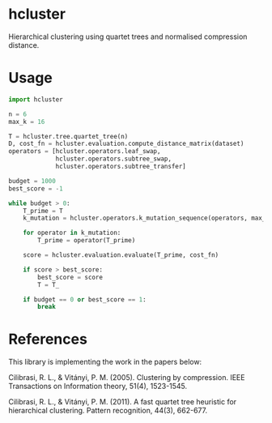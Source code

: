 # hcluster

Hierarchical clustering using quartet trees and normalised compression distance.

# Usage

```python
import hcluster

n = 6
max_k = 16

T = hcluster.tree.quartet_tree(n)
D, cost_fn = hcluster.evaluation.compute_distance_matrix(dataset)
operators = [hcluster.operators.leaf_swap,
             hcluster.operators.subtree_swap,
             hcluster.operators.subtree_transfer]

budget = 1000
best_score = -1

while budget > 0:
    T_prime = T
    k_mutation = hcluster.operators.k_mutation_sequence(operators, max_k)

    for operator in k_mutation:
        T_prime = operator(T_prime)

    score = hcluster.evaluation.evaluate(T_prime, cost_fn)

    if score > best_score:
        best_score = score
        T = T_

    if budget == 0 or best_score == 1:
        break
```

# References
This library is implementing the work in the papers below:

Cilibrasi, R. L., & Vitányi, P. M. (2005). Clustering by compression. IEEE Transactions on Information theory, 51(4), 1523-1545.

Cilibrasi, R. L., & Vitányi, P. M. (2011). A fast quartet tree heuristic for hierarchical clustering. Pattern recognition, 44(3), 662-677.

